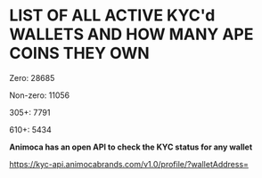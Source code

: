 # LIST OF ALL ACTIVE KYC'd WALLETS AND HOW MANY APE COINS THEY OWN

Zero: 28685

Non-zero: 11056

305+: 7791

610+: 5434

**Animoca has an open API to check the KYC status for any wallet**

https://kyc-api.animocabrands.com/v1.0/profile/?walletAddress=